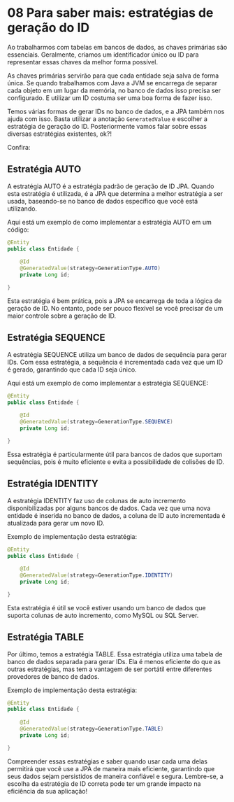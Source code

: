 # 08 Para saber mais: estratégias de geração do ID

Ao trabalharmos com tabelas em bancos de dados, as chaves primárias são essenciais. Geralmente, criamos um identificador único ou ID para representar essas chaves da melhor forma possível.

As chaves primárias servirão para que cada entidade seja salva de forma única. Se quando trabalhamos com Java a JVM se encarrega de separar cada objeto em um lugar da memória, no banco de dados isso precisa ser configurado. E utilizar um ID costuma ser uma boa forma de fazer isso.

Temos várias formas de gerar IDs no banco de dados, e a JPA também nos ajuda com isso. Basta utilizar a anotação `GeneratedValue` e escolher a estratégia de geração do ID. Posteriormente vamos falar sobre essas diversas estratégias existentes, ok?!

Confira:

## Estratégia AUTO
A estratégia AUTO é a estratégia padrão de geração de ID JPA. Quando esta estratégia é utilizada, é a JPA que determina a melhor estratégia a ser usada, baseando-se no banco de dados específico que você está utilizando.

Aqui está um exemplo de como implementar a estratégia AUTO em um código:

```java
@Entity
public class Entidade {
 
    @Id
    @GeneratedValue(strategy=GenerationType.AUTO)
    private Long id;

}
```

Esta estratégia é bem prática, pois a JPA se encarrega de toda a lógica de geração de ID. No entanto, pode ser pouco flexível se você precisar de um maior controle sobre a geração de ID.

## Estratégia SEQUENCE
A estratégia SEQUENCE utiliza um banco de dados de sequência para gerar IDs. Com essa estratégia, a sequência é incrementada cada vez que um ID é gerado, garantindo que cada ID seja único.

Aqui está um exemplo de como implementar a estratégia SEQUENCE:

```java
@Entity
public class Entidade {
 
    @Id
    @GeneratedValue(strategy=GenerationType.SEQUENCE)
    private Long id;

}
```

Essa estratégia é particularmente útil para bancos de dados que suportam sequências, pois é muito eficiente e evita a possibilidade de colisões de ID.

## Estratégia IDENTITY
A estratégia IDENTITY faz uso de colunas de auto incremento disponibilizadas por alguns bancos de dados. Cada vez que uma nova entidade é inserida no banco de dados, a coluna de ID auto incrementada é atualizada para gerar um novo ID.

Exemplo de implementação desta estratégia:

```java
@Entity
public class Entidade {
 
    @Id
    @GeneratedValue(strategy=GenerationType.IDENTITY)
    private Long id;

}
```

Esta estratégia é útil se você estiver usando um banco de dados que suporta colunas de auto incremento, como MySQL ou SQL Server.

## Estratégia TABLE
Por último, temos a estratégia TABLE. Essa estratégia utiliza uma tabela de banco de dados separada para gerar IDs. Ela é menos eficiente do que as outras estratégias, mas tem a vantagem de ser portátil entre diferentes provedores de banco de dados.

Exemplo de implementação desta estratégia:

```java
@Entity
public class Entidade {
 
    @Id
    @GeneratedValue(strategy=GenerationType.TABLE)
    private Long id;

}
```

Compreender essas estratégias e saber quando usar cada uma delas permitirá que você use a JPA de maneira mais eficiente, garantindo que seus dados sejam persistidos de maneira confiável e segura. Lembre-se, a escolha da estratégia de ID correta pode ter um grande impacto na eficiência da sua aplicação!

